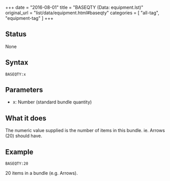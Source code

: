 +++
date = "2016-08-01"
title = "BASEQTY (Data: equipment.lst)"
original_url = "list/data/equipment.html#baseqty"
categories = [ "all-tag", "equipment-tag" ]
+++

## Status

None

## Syntax

`BASEQTY:x`

## Parameters

-   x: Number (standard bundle quantity)



What it does
------------

The numeric value supplied is the number of items in this bundle. ie.
Arrows (20) should have.

Example
-------

`BASEQTY:20`

20 items in a bundle (e.g. Arrows).

